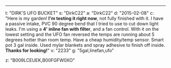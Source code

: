 ---
t: "DIRK'S UFO BUCKET"
s: "DirkC22"
a: "DirkC22"
d: "2015-02-08"
c: "Here is my garden! <strong>I'm testing it right now</strong>, not fully finished with it. I have a passive intake, PVC 90 degree bend that I tried to use to cut down light leaks. I'm using a <strong>4' inline fan with filter</strong>, and a fan control. With it on the lowest setting and the UFO fan reversed the temps are running about 5 degrees hotter than room temp. Have a cheap humidity/temp sensor. Smart pot 3 gal inside. Used mylar blankets and spray adhesive to finish off inside. <strong>Thanks for looking!</strong>"
v: "2233"
g: "5gal,linefan,ufo"

z: "B009LCEUEK,B00FGFW0XO"
